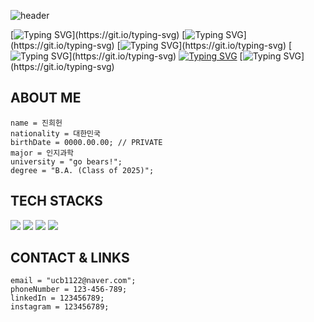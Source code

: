 ![header](https://capsule-render.vercel.app/api?type=blur&height=650&color=0A174E&text=Hi%20there!%20Welcome%20to%20my%20GitHub.&textBg=false&fontColor=F5D042&fontSize=20&fontAlign=50&animation=fadeIn&rotate=0&desc=Heeheon%20Jin&descAlignY=50&descAlign=50&fontAlignY=45&descSize=50&section=header)

[![Typing SVG](https://readme-typing-svg.demolab.com?font=JetBrains+Mono&weight=200&size=15&pause=20000&color=C9D1D9&width=450&height=40&separator=%3C&lines=name+%3D+%22Heeheon+Jin%22;)](https://git.io/typing-svg)
[![Typing SVG](https://readme-typing-svg.demolab.com?font=JetBrains+Mono&weight=200&size=15&pause=18000&color=C9D1D9&width=450&height=40&separator=%3C&lines=nationality+%3D+%22Republic+of+Korea%22;)](https://git.io/typing-svg)
[![Typing SVG](https://readme-typing-svg.demolab.com?font=JetBrains+Mono&weight=200&size=15&pause=20000&color=C9D1D9&width=450&height=40&separator=%3C&lines=birthDate+%3D+00000000;)](https://git.io/typing-svg)
[![Typing SVG](https://readme-typing-svg.demolab.com?font=JetBrains+Mono&weight=200&size=15&pause=18000&color=C9D1D9&width=450&height=40&separator=%3C&lines=major+%3D+%22Cognitive+Science%22;)](https://git.io/typing-svg)
[![Typing SVG](https://readme-typing-svg.demolab.com?font=JetBrains+Mono&weight=200&size=15&pause=18000&color=C9D1D9&width=450&height=40&separator=%3C&lines=university+%3D+%22go+bears!%22;+)](https://git.io/typing-svg)
[![Typing SVG](https://readme-typing-svg.demolab.com?font=JetBrains+Mono&weight=200&size=15&pause=18000&color=C9D1D9&width=450&height=40&separator=%3C&lines=degree+%3D+%22B.A.+(Class+of+2025)%22;)](https://git.io/typing-svg)
  
## ABOUT ME

```
name = 진희헌
nationality = 대한민국
birthDate = 0000.00.00; // PRIVATE
major = 인지과학
university = "go bears!"; 
degree = "B.A. (Class of 2025)";
```

## TECH STACKS
  <img src="https://img.shields.io/badge/java-007396?style=for-the-badge&logo=java&logoColor=white"> <img src="https://img.shields.io/badge/c++-00599C?style=for-the-badge&logo=c%2B%2B&logoColor=white">
  <img src="https://img.shields.io/badge/python-3776AB?style=for-the-badge&logo=python&logoColor=white">
  <img src="https://img.shields.io/badge/git-F05032?style=for-the-badge&logo=git&logoColor=white">


## CONTACT & LINKS
```
email = "ucb1122@naver.com";
phoneNumber = 123-456-789;
linkedIn = 123456789;
instagram = 123456789;
```
